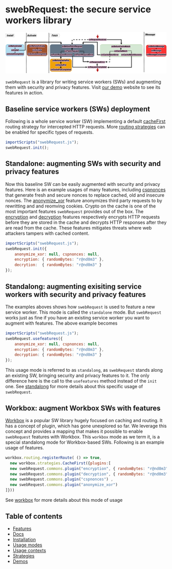# swebRequest: the secure service workers library
![Stages for service workers events](images/stages.png)

`swebRequest` is a library for writing service workers (SWs) and augmenting them with security and privacy features. Visit [our demo](https://swebrequest.doitsec.net/home.htm) website to see its features in action.

## Baseline service workers (SWs) deployment
Following is a whole service worker (SW) implementing a default [cacheFirst](https://developer.chrome.com/docs/workbox/modules/workbox-strategies/#cache-first-cache-falling-back-to-network) routing strategy for intercepted HTTP requests. More [routing strategies](strategies.md) can be enabled for specific types of requests.
```javascript
importScripts("swebRequest.js");
swebRequest.init();
```

## Standalone: augmenting SWs with security and privacy features
Now this baseline SW can be easily augmented with security and privacy features. Here is an example usages of many features, including [cspnonces](features/cspnonces.md) that generate fresh and secure nonces to replace cached, old and insecure nonces. The [anonymize_xor](features/anonymize_xor.md) feature anonymizes third party requests to by rewritting and and reomving cookies. Crypto on the cache is one of the most important features `swebRequest` provides out of the box. The [encryption](features/encryption.md) and [decryption](features/decryption.md) features respectively encrypts HTTP requests before they are stored in the cache and decrypts HTTP responses after they are read from the cache. These features mitigates threats where web attackers tampers with cached content. 
```javascript
importScripts("swebRequest.js");
swebRequest.init({
	anonymize_xor: null, cspnonces: null,
	encryption: { randomBytes: "r@nd0m3" },
	decrytion:  { randomBytes: "r@nd0m3" }
});
```

## Standalong: augmenting exisiting service workers with security and privacy features
The examples aboves shows how `swebRequest` is used to feature a new service worker. This mode is called the `standalone` mode. But `swebRequest` works just as fine if you have an existing service worker you want to augment with features. The above example becomes
```javascript
importScripts("swebRequest.js");
swebRequest.usefeatures({
	anonymize_xor: null, cspnonces: null,
	encryption: { randomBytes: "r@nd0m3" },
	decryption: { randomBytes: "r@nd0m3" }
});
```
This usage mode is referred to as `standalong`, as `swebRequest` stands along an existing SW, bringing security and privacy features to it. The only difference here is the call to the `usefeatures` method instead of the `init` one. See [standalong](modes/standalong.md) for more details about this specific usage of `swebRequest`.

## Workbox: augment Workbox SWs with features
[Workbox](https://developer.chrome.com/docs/workbox/) is a popular SW library hugely focused on caching and routing. It has a concept of plugin, which has gone unexplored so far. We leverage this concept and provides a mapping that makes it possible to enable `swebRequest` features with Workbox. This `workbox` mode as we term it, is a special standalong mode for Workbox-based SWs. Following is an example usage of features.
```javascript
workbox.routing.registerRoute( () => true,
  new workbox.strategies.CacheFirst({plugins:[ 
  new swebRequest.commons.plugin("encryption", { randomBytes: "r@nd0m3" }), 
  new swebRequest.commons.plugin("decryption", { randomBytes: "r@nd0m3" }), 
  new swebRequest.commons.plugin("cspnonces") ,
  new swebRequest.commons.plugin("anonymize_xor")
]}))
```
See [workbox](modes/workbox.md) for more details about this mode of usage


## Table of contents
- [Features](features.md)
- [Docs](swebRequest.md)
- [Installation](INSTALL.md)
- [Usage modes](modes.md)
- [Usage contexts](contexts.md)
- [Strategies](strategies.md)
- [Demos](demos.md)

